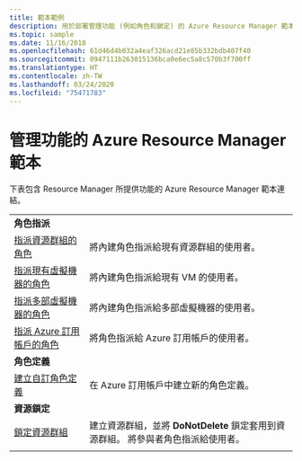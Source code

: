 ```yaml
---
title: 範本範例
description: 用於部署管理功能 (例如角色和鎖定) 的 Azure Resource Manager 範本範例。
ms.topic: sample
ms.date: 11/16/2018
ms.openlocfilehash: 61d46d4b032a4eaf326acd21e85b332bdb407f40
ms.sourcegitcommit: 0947111b263015136bca0e6ec5a8c570b3f700ff
ms.translationtype: HT
ms.contentlocale: zh-TW
ms.lasthandoff: 03/24/2020
ms.locfileid: "75471783"
---
```

# <a name="azure-resource-manager-templates-for-management-features"></a>管理功能的 Azure Resource Manager 範本

下表包含 Resource Manager 所提供功能的 Azure Resource Manager 範本連結。

| | |
|-|-|
|**角色指派**||
| [指派資源群組的角色](https://github.com/Azure/azure-quickstart-templates/tree/master/101-rbac-builtinrole-resourcegroup)| 將內建角色指派給現有資源群組的使用者。 |
| [指派現有虛擬機器的角色](https://github.com/Azure/azure-quickstart-templates/tree/master/101-rbac-builtinrole-virtualmachine)| 將內建角色指派給現有 VM 的使用者。 |
| [指派多部虛擬機器的角色](https://github.com/Azure/azure-quickstart-templates/tree/master/201-rbac-builtinrole-multipleVMs)| 將內建角色指派給多部虛擬機器的使用者。 |
| [指派 Azure 訂用帳戶的角色](https://github.com/Azure/azure-quickstart-templates/tree/master/subscription-level-deployments/subscription-role-assigment)| 將角色指派給 Azure 訂用帳戶的使用者。 |
|**角色定義**||
| [建立自訂角色定義](https://github.com/Azure/azure-quickstart-templates/tree/master/subscription-level-deployments/create-role-def)| 在 Azure 訂用帳戶中建立新的角色定義。 |
|**資源鎖定**||
| [鎖定資源群組](https://github.com/Azure/azure-quickstart-templates/tree/master/subscription-level-deployments/create-rg-lock-role-assignment)| 建立資源群組，並將 **DoNotDelete** 鎖定套用到資源群組。 將參與者角色指派給使用者。 |
| | |
